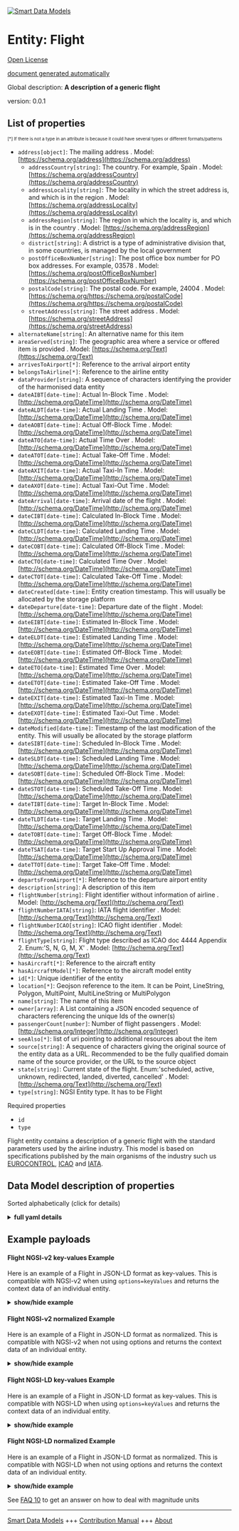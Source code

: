 <!-- 10-Header -->  
[![Smart Data Models](https://smartdatamodels.org/wp-content/uploads/2022/01/SmartDataModels_logo.png "Logo")](https://smartdatamodels.org)  
Entity: Flight  
==============<!-- /10-Header -->  
<!-- 15-License -->  
[Open License](https://github.com/smart-data-models//dataModel.Aeronautics/blob/master/Flight/LICENSE.md)  
[document generated automatically](https://docs.google.com/presentation/d/e/2PACX-1vTs-Ng5dIAwkg91oTTUdt8ua7woBXhPnwavZ0FxgR8BsAI_Ek3C5q97Nd94HS8KhP-r_quD4H0fgyt3/pub?start=false&loop=false&delayms=3000#slide=id.gb715ace035_0_60)  
<!-- /15-License -->  
<!-- 20-Description -->  
Global description: **A description of a generic flight**  
version: 0.0.1  
<!-- /20-Description -->  
<!-- 30-PropertiesList -->  

## List of properties  

<sup><sub>[*] If there is not a type in an attribute is because it could have several types or different formats/patterns</sub></sup>  
- `address[object]`: The mailing address  . Model: [https://schema.org/address](https://schema.org/address)	- `addressCountry[string]`: The country. For example, Spain  . Model: [https://schema.org/addressCountry](https://schema.org/addressCountry)  
	- `addressLocality[string]`: The locality in which the street address is, and which is in the region  . Model: [https://schema.org/addressLocality](https://schema.org/addressLocality)  
	- `addressRegion[string]`: The region in which the locality is, and which is in the country  . Model: [https://schema.org/addressRegion](https://schema.org/addressRegion)  
	- `district[string]`: A district is a type of administrative division that, in some countries, is managed by the local government    
	- `postOfficeBoxNumber[string]`: The post office box number for PO box addresses. For example, 03578  . Model: [https://schema.org/postOfficeBoxNumber](https://schema.org/postOfficeBoxNumber)  
	- `postalCode[string]`: The postal code. For example, 24004  . Model: [https://schema.org/https://schema.org/postalCode](https://schema.org/https://schema.org/postalCode)  
	- `streetAddress[string]`: The street address  . Model: [https://schema.org/streetAddress](https://schema.org/streetAddress)  
- `alternateName[string]`: An alternative name for this item  - `areaServed[string]`: The geographic area where a service or offered item is provided  . Model: [https://schema.org/Text](https://schema.org/Text)- `arrivesToAirport[*]`: Reference to the arrival airport entity  - `belongsToAirline[*]`: Reference to the airline entity  - `dataProvider[string]`: A sequence of characters identifying the provider of the harmonised data entity  - `dateAIBT[date-time]`: Actual In-Block Time  . Model: [http://schema.org/DateTime](http://schema.org/DateTime)- `dateALDT[date-time]`: Actual Landing Time  . Model: [http://schema.org/DateTime](http://schema.org/DateTime)- `dateAOBT[date-time]`: Actual Off-Block Time  . Model: [http://schema.org/DateTime](http://schema.org/DateTime)- `dateATO[date-time]`: Actual Time Over  . Model: [http://schema.org/DateTime](http://schema.org/DateTime)- `dateATOT[date-time]`: Actual Take-Off Time  . Model: [http://schema.org/DateTime](http://schema.org/DateTime)- `dateAXIT[date-time]`: Actual Taxi-In Time  . Model: [http://schema.org/DateTime](http://schema.org/DateTime)- `dateAXOT[date-time]`: Actual Taxi-Out Time  . Model: [http://schema.org/DateTime](http://schema.org/DateTime)- `dateArrival[date-time]`: Arrival date of the flight  . Model: [http://schema.org/DateTime](http://schema.org/DateTime)- `dateCIBT[date-time]`: Calculated In-Block Time  . Model: [http://schema.org/DateTime](http://schema.org/DateTime)- `dateCLDT[date-time]`: Calculated Landing Time  . Model: [http://schema.org/DateTime](http://schema.org/DateTime)- `dateCOBT[date-time]`: Calculated Off-Block Time  . Model: [http://schema.org/DateTime](http://schema.org/DateTime)- `dateCTO[date-time]`: Calculated Time Over  . Model: [http://schema.org/DateTime](http://schema.org/DateTime)- `dateCTOT[date-time]`: Calculated Take-Off Time  . Model: [http://schema.org/DateTime](http://schema.org/DateTime)- `dateCreated[date-time]`: Entity creation timestamp. This will usually be allocated by the storage platform  - `dateDeparture[date-time]`: Departure date of the flight  . Model: [http://schema.org/DateTime](http://schema.org/DateTime)- `dateEIBT[date-time]`: Estimated In-Block Time  . Model: [http://schema.org/DateTime](http://schema.org/DateTime)- `dateELDT[date-time]`: Estimated Landing Time  . Model: [http://schema.org/DateTime](http://schema.org/DateTime)- `dateEOBT[date-time]`: Estimated Off-Block Time  . Model: [http://schema.org/DateTime](http://schema.org/DateTime)- `dateETO[date-time]`: Estimated Time Over  . Model: [http://schema.org/DateTime](http://schema.org/DateTime)- `dateETOT[date-time]`: Estimated Take-Off Time  . Model: [http://schema.org/DateTime](http://schema.org/DateTime)- `dateEXIT[date-time]`: Estimated Taxi-In Time  . Model: [http://schema.org/DateTime](http://schema.org/DateTime)- `dateEXOT[date-time]`: Estimated Taxi-Out Time  . Model: [http://schema.org/DateTime](http://schema.org/DateTime)- `dateModified[date-time]`: Timestamp of the last modification of the entity. This will usually be allocated by the storage platform  - `dateSIBT[date-time]`: Scheduled In-Block Time  . Model: [http://schema.org/DateTime](http://schema.org/DateTime)- `dateSLDT[date-time]`: Scheduled Landing Time  . Model: [http://schema.org/DateTime](http://schema.org/DateTime)- `dateSOBT[date-time]`: Scheduled Off-Block Time  . Model: [http://schema.org/DateTime](http://schema.org/DateTime)- `dateSTOT[date-time]`: Scheduled Take-Off Time  . Model: [http://schema.org/DateTime](http://schema.org/DateTime)- `dateTIBT[date-time]`: Target In-Block Time  . Model: [http://schema.org/DateTime](http://schema.org/DateTime)- `dateTLDT[date-time]`: Target Landing Time  . Model: [http://schema.org/DateTime](http://schema.org/DateTime)- `dateTOBT[date-time]`: Target Off-Block Time  . Model: [http://schema.org/DateTime](http://schema.org/DateTime)- `dateTSAT[date-time]`: Target Start Up Approval Time  . Model: [http://schema.org/DateTime](http://schema.org/DateTime)- `dateTTOT[date-time]`: Target Take-Off Time  . Model: [http://schema.org/DateTime](http://schema.org/DateTime)- `departsFromAirport[*]`: Reference to the departure airport entity  - `description[string]`: A description of this item  - `flightNumber[string]`: Flight identifier without information of airline  . Model: [http://schema.org/Text](http://schema.org/Text)- `flightNumberIATA[string]`: IATA flight identifier  . Model: [http://schema.org/Text](http://schema.org/Text)- `flightNumberICAO[string]`: ICAO flight identifier  . Model: [http://schema.org/Text](http://schema.org/Text)- `flightType[string]`: Flight type described as ICAO doc 4444 Appendix 2. Enum:'S, N, G, M, X'  . Model: [http://schema.org/Text](http://schema.org/Text)- `hasAircraft[*]`: Reference to the aircraft entity  - `hasAircraftModel[*]`: Reference to the aircraft model entity  - `id[*]`: Unique identifier of the entity  - `location[*]`: Geojson reference to the item. It can be Point, LineString, Polygon, MultiPoint, MultiLineString or MultiPolygon  - `name[string]`: The name of this item  - `owner[array]`: A List containing a JSON encoded sequence of characters referencing the unique Ids of the owner(s)  - `passengerCount[number]`: Number of flight passengers  . Model: [http://schema.org/Integer](http://schema.org/Integer)- `seeAlso[*]`: list of uri pointing to additional resources about the item  - `source[string]`: A sequence of characters giving the original source of the entity data as a URL. Recommended to be the fully qualified domain name of the source provider, or the URL to the source object  - `state[string]`: Current state of the flight. Enum:'scheduled, active, unknown, redirected, landed, diverted, cancelled'  . Model: [http://schema.org/Text](http://schema.org/Text)- `type[string]`: NGSI Entity type. It has to be Flight  <!-- /30-PropertiesList -->  
<!-- 35-RequiredProperties -->  
Required properties  
- `id`  - `type`  <!-- /35-RequiredProperties -->  
<!-- 40-RequiredProperties -->  
Flight entity contains a description of a generic flight with the standard parameters used by the airline industry. This model is based on specifications published by the main organisms of the industry such us [EUROCONTROL](https://www.eurocontrol.int/), [ICAO](https://www.icao.int/) and [IATA](https://www.iata.org/).  
<!-- /40-RequiredProperties -->  
<!-- 50-DataModelHeader -->  
## Data Model description of properties  
Sorted alphabetically (click for details)  
<!-- /50-DataModelHeader -->  
<!-- 60-ModelYaml -->  
<details><summary><strong>full yaml details</strong></summary>    
```yaml  
Flight:    
  description: A description of a generic flight    
  properties:    
    address:    
      description: The mailing address    
      properties:    
        addressCountry:    
          description: 'The country. For example, Spain'    
          type: string    
          x-ngsi:    
            model: https://schema.org/addressCountry    
            type: Property    
        addressLocality:    
          description: 'The locality in which the street address is, and which is in the region'    
          type: string    
          x-ngsi:    
            model: https://schema.org/addressLocality    
            type: Property    
        addressRegion:    
          description: 'The region in which the locality is, and which is in the country'    
          type: string    
          x-ngsi:    
            model: https://schema.org/addressRegion    
            type: Property    
        district:    
          description: 'A district is a type of administrative division that, in some countries, is managed by the local government'    
          type: string    
          x-ngsi:    
            type: Property    
        postOfficeBoxNumber:    
          description: 'The post office box number for PO box addresses. For example, 03578'    
          type: string    
          x-ngsi:    
            model: https://schema.org/postOfficeBoxNumber    
            type: Property    
        postalCode:    
          description: 'The postal code. For example, 24004'    
          type: string    
          x-ngsi:    
            model: https://schema.org/https://schema.org/postalCode    
            type: Property    
        streetAddress:    
          description: The street address    
          type: string    
          x-ngsi:    
            model: https://schema.org/streetAddress    
            type: Property    
        streetNr:    
          description: Number identifying a specific property on a public street    
          type: string    
          x-ngsi:    
            type: Property    
      type: object    
      x-ngsi:    
        model: https://schema.org/address    
        type: Property    
    alternateName:    
      description: An alternative name for this item    
      type: string    
      x-ngsi:    
        type: Property    
    areaServed:    
      description: The geographic area where a service or offered item is provided    
      type: string    
      x-ngsi:    
        model: https://schema.org/Text    
        type: Property    
    arrivesToAirport:    
      anyOf:    
        - maxLength: 256    
          minLength: 1    
          pattern: ^[\w\-\.\{\}\$\+\*\[\]`|~^@!,:\\]+$    
          type: string    
        - format: uri    
          type: string    
      description: Reference to the arrival airport entity    
      x-ngsi:    
        type: Relationship    
    belongsToAirline:    
      anyOf:    
        - maxLength: 256    
          minLength: 1    
          pattern: ^[\w\-\.\{\}\$\+\*\[\]`|~^@!,:\\]+$    
          type: string    
        - format: uri    
          type: string    
      description: Reference to the airline entity    
      x-ngsi:    
        type: Relationship    
    dataProvider:    
      description: A sequence of characters identifying the provider of the harmonised data entity    
      type: string    
      x-ngsi:    
        type: Property    
    dateAIBT:    
      description: Actual In-Block Time    
      format: date-time    
      type: string    
      x-ngsi:    
        model: http://schema.org/DateTime    
        type: Property    
    dateALDT:    
      description: Actual Landing Time    
      format: date-time    
      type: string    
      x-ngsi:    
        model: http://schema.org/DateTime    
        type: Property    
    dateAOBT:    
      description: Actual Off-Block Time    
      format: date-time    
      type: string    
      x-ngsi:    
        model: http://schema.org/DateTime    
        type: Property    
    dateATO:    
      description: Actual Time Over    
      format: date-time    
      type: string    
      x-ngsi:    
        model: http://schema.org/DateTime    
        type: Property    
    dateATOT:    
      description: Actual Take-Off Time    
      format: date-time    
      type: string    
      x-ngsi:    
        model: http://schema.org/DateTime    
        type: Property    
    dateAXIT:    
      description: Actual Taxi-In Time    
      format: date-time    
      type: string    
      x-ngsi:    
        model: http://schema.org/DateTime    
        type: Property    
    dateAXOT:    
      description: Actual Taxi-Out Time    
      format: date-time    
      type: string    
      x-ngsi:    
        model: http://schema.org/DateTime    
        type: Property    
    dateArrival:    
      description: Arrival date of the flight    
      format: date-time    
      type: string    
      x-ngsi:    
        model: http://schema.org/DateTime    
        type: Property    
    dateCIBT:    
      description: Calculated In-Block Time    
      format: date-time    
      type: string    
      x-ngsi:    
        model: http://schema.org/DateTime    
        type: Property    
    dateCLDT:    
      description: Calculated Landing Time    
      format: date-time    
      type: string    
      x-ngsi:    
        model: http://schema.org/DateTime    
        type: Property    
    dateCOBT:    
      description: Calculated Off-Block Time    
      format: date-time    
      type: string    
      x-ngsi:    
        model: http://schema.org/DateTime    
        type: Property    
    dateCTO:    
      description: Calculated Time Over    
      format: date-time    
      type: string    
      x-ngsi:    
        model: http://schema.org/DateTime    
        type: Property    
    dateCTOT:    
      description: Calculated Take-Off Time    
      format: date-time    
      type: string    
      x-ngsi:    
        model: http://schema.org/DateTime    
        type: Property    
    dateCreated:    
      description: Entity creation timestamp. This will usually be allocated by the storage platform    
      format: date-time    
      type: string    
      x-ngsi:    
        type: Property    
    dateDeparture:    
      description: Departure date of the flight    
      format: date-time    
      type: string    
      x-ngsi:    
        model: http://schema.org/DateTime    
        type: Property    
    dateEIBT:    
      description: Estimated In-Block Time    
      format: date-time    
      type: string    
      x-ngsi:    
        model: http://schema.org/DateTime    
        type: Property    
    dateELDT:    
      description: Estimated Landing Time    
      format: date-time    
      type: string    
      x-ngsi:    
        model: http://schema.org/DateTime    
        type: Property    
    dateEOBT:    
      description: Estimated Off-Block Time    
      format: date-time    
      type: string    
      x-ngsi:    
        model: http://schema.org/DateTime    
        type: Property    
    dateETO:    
      description: Estimated Time Over    
      format: date-time    
      type: string    
      x-ngsi:    
        model: http://schema.org/DateTime    
        type: Property    
    dateETOT:    
      description: Estimated Take-Off Time    
      format: date-time    
      type: string    
      x-ngsi:    
        model: http://schema.org/DateTime    
        type: Property    
    dateEXIT:    
      description: Estimated Taxi-In Time    
      format: date-time    
      type: string    
      x-ngsi:    
        model: http://schema.org/DateTime    
        type: Property    
    dateEXOT:    
      description: Estimated Taxi-Out Time    
      format: date-time    
      type: string    
      x-ngsi:    
        model: http://schema.org/DateTime    
        type: Property    
    dateModified:    
      description: Timestamp of the last modification of the entity. This will usually be allocated by the storage platform    
      format: date-time    
      type: string    
      x-ngsi:    
        type: Property    
    dateSIBT:    
      description: Scheduled In-Block Time    
      format: date-time    
      type: string    
      x-ngsi:    
        model: http://schema.org/DateTime    
        type: Property    
    dateSLDT:    
      description: Scheduled Landing Time    
      format: date-time    
      type: string    
      x-ngsi:    
        model: http://schema.org/DateTime    
        type: Property    
    dateSOBT:    
      description: Scheduled Off-Block Time    
      format: date-time    
      type: string    
      x-ngsi:    
        model: http://schema.org/DateTime    
        type: Property    
    dateSTOT:    
      description: Scheduled Take-Off Time    
      format: date-time    
      type: string    
      x-ngsi:    
        model: http://schema.org/DateTime    
        type: Property    
    dateTIBT:    
      description: Target In-Block Time    
      format: date-time    
      type: string    
      x-ngsi:    
        model: http://schema.org/DateTime    
        type: Property    
    dateTLDT:    
      description: Target Landing Time    
      format: date-time    
      type: string    
      x-ngsi:    
        model: http://schema.org/DateTime    
        type: Property    
    dateTOBT:    
      description: Target Off-Block Time    
      format: date-time    
      type: string    
      x-ngsi:    
        model: http://schema.org/DateTime    
        type: Property    
    dateTSAT:    
      description: Target Start Up Approval Time    
      format: date-time    
      type: string    
      x-ngsi:    
        model: http://schema.org/DateTime    
        type: Property    
    dateTTOT:    
      description: Target Take-Off Time    
      format: date-time    
      type: string    
      x-ngsi:    
        model: http://schema.org/DateTime    
        type: Property    
    departsFromAirport:    
      anyOf:    
        - maxLength: 256    
          minLength: 1    
          pattern: ^[\w\-\.\{\}\$\+\*\[\]`|~^@!,:\\]+$    
          type: string    
        - format: uri    
          type: string    
      description: Reference to the departure airport entity    
      x-ngsi:    
        type: Relationship    
    description:    
      description: A description of this item    
      type: string    
      x-ngsi:    
        type: Property    
    flightNumber:    
      description: Flight identifier without information of airline    
      pattern: ^[A-Z0-9]{1,}$    
      type: string    
      x-ngsi:    
        model: http://schema.org/Text    
        type: Property    
    flightNumberIATA:    
      description: IATA flight identifier    
      pattern: ^[A-Z0-9]{3,}$    
      type: string    
      x-ngsi:    
        model: http://schema.org/Text    
        type: Property    
    flightNumberICAO:    
      description: ICAO flight identifier    
      pattern: ^[A-Z]{3}[A-Z0-9]{1,}$    
      type: string    
      x-ngsi:    
        model: http://schema.org/Text    
        type: Property    
    flightType:    
      description: 'Flight type described as ICAO doc 4444 Appendix 2. Enum:''S, N, G, M, X'''    
      enum:    
        - S    
        - N    
        - G    
        - M    
        - X    
      type: string    
      x-ngsi:    
        model: http://schema.org/Text    
        type: Property    
    hasAircraft:    
      anyOf:    
        - maxLength: 256    
          minLength: 1    
          pattern: ^[\w\-\.\{\}\$\+\*\[\]`|~^@!,:\\]+$    
          type: string    
        - format: uri    
          type: string    
      description: Reference to the aircraft entity    
      x-ngsi:    
        type: Relationship    
    hasAircraftModel:    
      anyOf:    
        - maxLength: 256    
          minLength: 1    
          pattern: ^[\w\-\.\{\}\$\+\*\[\]`|~^@!,:\\]+$    
          type: string    
        - format: uri    
          type: string    
      description: Reference to the aircraft model entity    
      x-ngsi:    
        type: Relationship    
    id:    
      anyOf:    
        - description: Identifier format of any NGSI entity    
          maxLength: 256    
          minLength: 1    
          pattern: ^[\w\-\.\{\}\$\+\*\[\]`|~^@!,:\\]+$    
          type: string    
          x-ngsi:    
            type: Property    
        - description: Identifier format of any NGSI entity    
          format: uri    
          type: string    
          x-ngsi:    
            type: Property    
      description: Unique identifier of the entity    
      x-ngsi:    
        type: Property    
    location:    
      description: 'Geojson reference to the item. It can be Point, LineString, Polygon, MultiPoint, MultiLineString or MultiPolygon'    
      oneOf:    
        - description: Geojson reference to the item. Point    
          properties:    
            bbox:    
              items:    
                type: number    
              minItems: 4    
              type: array    
            coordinates:    
              items:    
                type: number    
              minItems: 2    
              type: array    
            type:    
              enum:    
                - Point    
              type: string    
          required:    
            - type    
            - coordinates    
          title: GeoJSON Point    
          type: object    
          x-ngsi:    
            type: GeoProperty    
        - description: Geojson reference to the item. LineString    
          properties:    
            bbox:    
              items:    
                type: number    
              minItems: 4    
              type: array    
            coordinates:    
              items:    
                items:    
                  type: number    
                minItems: 2    
                type: array    
              minItems: 2    
              type: array    
            type:    
              enum:    
                - LineString    
              type: string    
          required:    
            - type    
            - coordinates    
          title: GeoJSON LineString    
          type: object    
          x-ngsi:    
            type: GeoProperty    
        - description: Geojson reference to the item. Polygon    
          properties:    
            bbox:    
              items:    
                type: number    
              minItems: 4    
              type: array    
            coordinates:    
              items:    
                items:    
                  items:    
                    type: number    
                  minItems: 2    
                  type: array    
                minItems: 4    
                type: array    
              type: array    
            type:    
              enum:    
                - Polygon    
              type: string    
          required:    
            - type    
            - coordinates    
          title: GeoJSON Polygon    
          type: object    
          x-ngsi:    
            type: GeoProperty    
        - description: Geojson reference to the item. MultiPoint    
          properties:    
            bbox:    
              items:    
                type: number    
              minItems: 4    
              type: array    
            coordinates:    
              items:    
                items:    
                  type: number    
                minItems: 2    
                type: array    
              type: array    
            type:    
              enum:    
                - MultiPoint    
              type: string    
          required:    
            - type    
            - coordinates    
          title: GeoJSON MultiPoint    
          type: object    
          x-ngsi:    
            type: GeoProperty    
        - description: Geojson reference to the item. MultiLineString    
          properties:    
            bbox:    
              items:    
                type: number    
              minItems: 4    
              type: array    
            coordinates:    
              items:    
                items:    
                  items:    
                    type: number    
                  minItems: 2    
                  type: array    
                minItems: 2    
                type: array    
              type: array    
            type:    
              enum:    
                - MultiLineString    
              type: string    
          required:    
            - type    
            - coordinates    
          title: GeoJSON MultiLineString    
          type: object    
          x-ngsi:    
            type: GeoProperty    
        - description: Geojson reference to the item. MultiLineString    
          properties:    
            bbox:    
              items:    
                type: number    
              minItems: 4    
              type: array    
            coordinates:    
              items:    
                items:    
                  items:    
                    items:    
                      type: number    
                    minItems: 2    
                    type: array    
                  minItems: 4    
                  type: array    
                type: array    
              type: array    
            type:    
              enum:    
                - MultiPolygon    
              type: string    
          required:    
            - type    
            - coordinates    
          title: GeoJSON MultiPolygon    
          type: object    
          x-ngsi:    
            type: GeoProperty    
      x-ngsi:    
        type: GeoProperty    
    name:    
      description: The name of this item    
      type: string    
      x-ngsi:    
        type: Property    
    owner:    
      description: A List containing a JSON encoded sequence of characters referencing the unique Ids of the owner(s)    
      items:    
        anyOf:    
          - description: Identifier format of any NGSI entity    
            maxLength: 256    
            minLength: 1    
            pattern: ^[\w\-\.\{\}\$\+\*\[\]`|~^@!,:\\]+$    
            type: string    
            x-ngsi:    
              type: Property    
          - description: Identifier format of any NGSI entity    
            format: uri    
            type: string    
            x-ngsi:    
              type: Property    
        description: Unique identifier of the entity    
        x-ngsi:    
          type: Property    
      type: array    
      x-ngsi:    
        type: Property    
    passengerCount:    
      description: Number of flight passengers    
      minimum: 0    
      type: number    
      x-ngsi:    
        model: http://schema.org/Integer    
        type: Property    
    seeAlso:    
      description: list of uri pointing to additional resources about the item    
      oneOf:    
        - items:    
            format: uri    
            type: string    
          minItems: 1    
          type: array    
        - format: uri    
          type: string    
      x-ngsi:    
        type: Property    
    source:    
      description: 'A sequence of characters giving the original source of the entity data as a URL. Recommended to be the fully qualified domain name of the source provider, or the URL to the source object'    
      type: string    
      x-ngsi:    
        type: Property    
    state:    
      description: 'Current state of the flight. Enum:''scheduled, active, unknown, redirected, landed, diverted, cancelled'''    
      enum:    
        - scheduled    
        - active    
        - unknown    
        - redirected    
        - landed    
        - diverted    
        - cancelled    
      type: string    
      x-ngsi:    
        model: http://schema.org/Text    
        type: Property    
    type:    
      description: NGSI Entity type. It has to be Flight    
      enum:    
        - Flight    
      type: string    
      x-ngsi:    
        type: Property    
  required:    
    - id    
    - type    
  type: object    
  x-derived-from: ""    
  x-disclaimer: 'Redistribution and use in source and binary forms, with or without modification, are permitted  provided that the license conditions are met. Copyleft (c) 2022 Contributors to Smart Data Models Program'    
  x-license-url: https://github.com/smart-data-models/dataModel.Aeronautics/blob/master/Flight/LICENSE.md    
  x-model-schema: https://smart-data-models.github.io/dataModel.Aeronautics/Flight/schema.json    
  x-model-tags: ""    
  x-version: 0.0.1    
```  
</details>    
<!-- /60-ModelYaml -->  
<!-- 70-MiddleNotes -->  
<!-- /70-MiddleNotes -->  
<!-- 80-Examples -->  
## Example payloads    
#### Flight NGSI-v2 key-values Example    
Here is an example of a Flight in JSON-LD format as key-values. This is compatible with NGSI-v2 when  using `options=keyValues` and returns the context data of an individual entity.  
<details><summary><strong>show/hide example</strong></summary>    
```json  
{  
    "id": "flight-3732",  
    "type": "Flight",  
    "flightNumber": "3732",  
    "flightNumberIATA": "SN3732",  
    "flightNumberICAO": "BEL3732",  
    "flightType": "G",  
    "state": "active",  
    "passengerCount": 25,  
    "dateDeparture": "2018-12-01T10:40:01.00Z",  
    "dateArrival": "2018-12-01T12:40:01.00Z",  
    "dateSOBT": "2018-12-01T10:40:01.00Z",  
    "dateSTOT": "2018-12-01T10:45:01.00Z",  
    "dateSLDT": "2018-12-01T12:35:01.00Z",  
    "dateSIBT": "2018-12-01T12:40:01.00Z",  
    "hasAircraft": "aircraft-ABCDE",  
    "hasAircraftModel": "aircraftModel-AirbusA310-200",  
    "departsFromAirport": "airport-BMA",  
    "arrivesToAirport": "airport-MAD",  
    "belongsToAirline": "airline-SN"  
}  
```  
</details>  
#### Flight NGSI-v2 normalized Example    
Here is an example of a Flight in JSON-LD format as normalized. This is compatible with NGSI-v2 when not using options and returns the context data of an individual entity.  
<details><summary><strong>show/hide example</strong></summary>    
```json  
{  
    "id": "flight-3732",  
    "type": "Flight",  
    "flightNumber": {  
        "type": "Text",  
        "value": "3732"  
    },  
    "flightNumberIATA": {  
        "type": "Text",  
        "value": "SN3732"  
    },  
    "flightNumberICAO": {  
        "type": "Text",  
        "value": "BEL3732"  
    },  
    "flightType": {  
        "type": "Text",  
        "value": "G"  
    },  
    "state": {  
        "type": "Text",  
        "value": "active"  
    },  
    "passengerCount": {  
        "type": "Number",  
        "value": 25  
    },  
    "dateDeparture": {  
        "type": "DateTime",  
        "value": "2018-12-01T10:40:01.00Z"  
    },  
    "dateArrival": {  
        "type": "DateTime",  
        "value": "2018-12-01T12:40:01.00Z"  
    },  
    "dateSOBT": {  
        "type": "DateTime",  
        "value": "2018-12-01T10:40:01.00Z"  
    },  
    "dateSTOT": {  
        "type": "DateTime",  
        "value": "2018-12-01T10:45:01.00Z"  
    },  
    "dateSLDT": {  
        "type": "DateTime",  
        "value": "2018-12-01T12:35:01.00Z"  
    },  
    "dateSIBT": {  
        "type": "DateTime",  
        "value": "2018-12-01T12:40:01.00Z"  
    },  
    "hasAircraft": {  
        "type": "Relationship",  
        "value": "aircraft-ABCDE"  
    },  
    "hasAircraftModel": {  
        "type": "Relationship",  
        "value": "aircraftModel-AirbusA310-200"  
    },  
    "departsFromAirport": {  
        "type": "Relationship",  
        "value": "airport-BMA"  
    },  
    "arrivesToAirport": {  
        "type": "Relationship",  
        "value": "airport-MAD"  
    },  
    "belongsToAirline": {  
        "type": "Relationship",  
        "value": "airline-SN"  
    }  
}  
```  
</details>  
#### Flight NGSI-LD key-values Example    
Here is an example of a Flight in JSON-LD format as key-values. This is compatible with NGSI-LD when  using `options=keyValues` and returns the context data of an individual entity.  
<details><summary><strong>show/hide example</strong></summary>    
```json  
{  
    "id": "urn:ngsi-ld:Flight:flight-3732",  
    "type": "Flight",  
    "arrivesToAirport": "urn:ngsi-ld:Airline:airport-MAD",  
    "belongsToAirline": "urn:ngsi-ld:Airline:airline-SN",  
    "dateArrival": "2018-12-01T12:40:01.00Z",  
    "dateDeparture": "2018-12-01T10:40:01.00Z",  
    "dateSIBT": "2018-12-01T12:40:01.00Z",  
    "dateSLDT": "2018-12-01T12:35:01.00Z",  
    "dateSOBT": "2018-12-01T10:40:01.00Z",  
    "dateSTOT": "2018-12-01T10:45:01.00Z",  
    "departsFromAirport": "urn:ngsi-ld:Airline:airport-BMA",  
    "flightNumber": "3732",  
    "flightNumberIATA": "SN3732",  
    "flightNumberICAO": "BEL3732",  
    "flightType": "G",  
    "hasAircraft": "urn:ngsi-ld:Aircraft:aircraft-ABCDE",  
    "hasAircraftModel": "urn:ngsi-ld:AircraftModel:aircraftModel-AirbusA310-200",  
    "passengerCount": 25,  
    "state": "active",  
    "@context": [  
        "https://uri.etsi.org/ngsi-ld/v1/ngsi-ld-core-context.jsonld",  
        "https://raw.githubusercontent.com/smart-data-models/dataModel.Aeronautics/master/context.jsonld"  
    ]  
}  
```  
</details>  
#### Flight NGSI-LD normalized Example    
Here is an example of a Flight in JSON-LD format as normalized. This is compatible with NGSI-LD when not using options and returns the context data of an individual entity.  
<details><summary><strong>show/hide example</strong></summary>    
```json  
{  
    "id": "urn:ngsi-ld:Flight:flight-3732",  
    "type": "Flight",  
    "arrivesToAirport": {  
        "type": "Relationship",  
        "object": "urn:ngsi-ld:Airline:airport-MAD"  
    },  
    "belongsToAirline": {  
        "type": "Relationship",  
        "object": "urn:ngsi-ld:Airline:airline-SN"  
    },  
    "dateArrival": {  
        "type": "Property",  
        "value": {  
            "@type": "DateTime",  
            "@value": "2018-12-01T12:40:01.00Z"  
        }  
    },  
    "dateDeparture": {  
        "type": "Property",  
        "value": {  
            "@type": "DateTime",  
            "@value": "2018-12-01T10:40:01.00Z"  
        }  
    },  
    "dateSIBT": {  
        "type": "Property",  
        "value": {  
            "@type": "DateTime",  
            "@value": "2018-12-01T12:40:01.00Z"  
        }  
    },  
    "dateSLDT": {  
        "type": "Property",  
        "value": {  
            "@type": "DateTime",  
            "@value": "2018-12-01T12:35:01.00Z"  
        }  
    },  
    "dateSOBT": {  
        "type": "Property",  
        "value": {  
            "@type": "DateTime",  
            "@value": "2018-12-01T10:40:01.00Z"  
        }  
    },  
    "dateSTOT": {  
        "type": "Property",  
        "value": {  
            "@type": "DateTime",  
            "@value": "2018-12-01T10:45:01.00Z"  
        }  
    },  
    "departsFromAirport": {  
        "type": "Relationship",  
        "object": "urn:ngsi-ld:Airline:airport-BMA"  
    },  
    "flightNumber": {  
        "type": "Property",  
        "value": "3732"  
    },  
    "flightNumberIATA": {  
        "type": "Property",  
        "value": "SN3732"  
    },  
    "flightNumberICAO": {  
        "type": "Property",  
        "value": "BEL3732"  
    },  
    "flightType": {  
        "type": "Property",  
        "value": "G"  
    },  
    "hasAircraft": {  
        "type": "Relationship",  
        "object": "urn:ngsi-ld:Aircraft:aircraft-ABCDE"  
    },  
    "hasAircraftModel": {  
        "type": "Relationship",  
        "object": "urn:ngsi-ld:AircraftModel:aircraftModel-AirbusA310-200"  
    },  
    "passengerCount": {  
        "type": "Property",  
        "value": 25  
    },  
    "state": {  
        "type": "Property",  
        "value": "active"  
    },  
    "@context": [  
        "https://uri.etsi.org/ngsi-ld/v1/ngsi-ld-core-context.jsonld",  
        "https://raw.githubusercontent.com/smart-data-models/dataModel.Aeronautics/master/context.jsonld"  
    ]  
}  
```  
</details><!-- /80-Examples -->  
<!-- 90-FooterNotes -->  
<!-- /90-FooterNotes -->  
<!-- 95-Units -->  
See [FAQ 10](https://smartdatamodels.org/index.php/faqs/) to get an answer on how to deal with magnitude units  
<!-- /95-Units -->  
<!-- 97-LastFooter -->  
---  
[Smart Data Models](https://smartdatamodels.org) +++ [Contribution Manual](https://bit.ly/contribution_manual) +++ [About](https://bit.ly/Introduction_SDM)<!-- /97-LastFooter -->  
